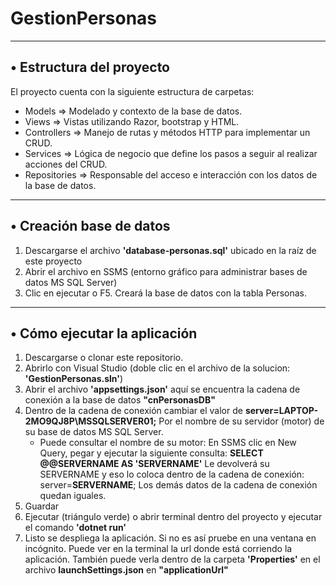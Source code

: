 # GestionPersonas
___
## • Estructura del proyecto
  El proyecto cuenta con la siguiente estructura de carpetas:
  - Models => Modelado y contexto de la base de datos.
  - Views => Vistas utilizando Razor, bootstrap y HTML.
  - Controllers => Manejo de rutas y métodos HTTP para implementar un CRUD.
  - Services => Lógica de negocio que define los pasos a seguir al realizar acciones del CRUD.
  - Repositories => Responsable del acceso e interacción con los datos de la base de datos.
___
## • Creación base de datos
  1. Descargarse el archivo **'database-personas.sql'** ubicado en la raíz de este proyecto
  2. Abrir el archivo en SSMS (entorno gráfico para administrar bases de datos MS SQL Server)
  3. Clic en ejecutar o F5. Creará la base de datos con la tabla Personas.
___
## • Cómo ejecutar la aplicación
  1. Descargarse o clonar este repositorio.
  2. Abrirlo con Visual Studio (doble clic en el archivo de la solucion: **'GestionPersonas.sln'**)
  3. Abrir el archivo **'appsettings.json'** aquí se encuentra la cadena de conexión a la base de datos **"cnPersonasDB"**
  4. Dentro de la cadena de conexión cambiar el valor de **server=LAPTOP-2MO9QJ8P\\MSSQLSERVER01;** Por el nombre de su servidor (motor) de su base de datos MS SQL Server.
     - Puede consultar el nombre de su motor:
         En SSMS clic en New Query, pegar y ejecutar la siguiente consulta:
           **SELECT @@SERVERNAME AS 'SERVERNAME'**
         Le devolverá su SERVERNAME y eso lo coloca dentro de la cadena de conexión: server=**SERVERNAME**;
         Los demás datos de la cadena de conexión quedan iguales.
  6. Guardar
  7. Ejecutar (triángulo verde) o abrir terminal dentro del proyecto y ejecutar el comando **'dotnet run'**
  8. Listo se despliega la aplicación. Si no es así pruebe en una ventana en incógnito.
        Puede ver en la terminal la url donde está corriendo la aplicación.
        También puede verla dentro de la carpeta **'Properties'** en el archivo **launchSettings.json** en **"applicationUrl"**

